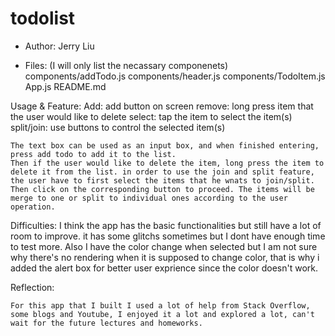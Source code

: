 # todolist

* Author: Jerry Liu

* Files: (I will only list the necassary componenets)
        components/addTodo.js
        components/header.js
        components/TodoItem.js
        App.js
        README.md

Usage & Feature: 
    Add: add button on screen
    remove: long press item that the user would like to delete
    select: tap the item to select the item(s) 
    split/join: use buttons to control the selected item(s)

    The text box can be used as an input box, and when finished entering, press add todo to add it to the list.
    Then if the user would like to delete the item, long press the item to delete it from the list. in order to use the join and split feature, the user have to first select the items that he wnats to join/split. Then click on the corresponding button to proceed. The items will be merge to one or split to individual ones according to the user operation.

Difficulties: 
    I think the app has the basic functionalities but still have a lot of room to improve. it has some glitchs sometimes but I dont have enough time to test more. Also I have the color change when selected but I am not sure why there's no rendering when it is supposed to change color, that is why i added the alert box for better user exprience since the color doesn't work. 
    
Reflection:

    For this app that I built I used a lot of help from Stack Overflow, some blogs and Youtube, I enjoyed it a lot and explored a lot, can't wait for the future lectures and homeworks.
